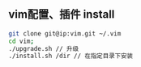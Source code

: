## vim配置、插件 install ##
``` bash
git clone git@ip:vim.git ~/.vim
cd vim;
./upgrade.sh // 升级
./install.sh /dir // 在指定目录下安装
```
